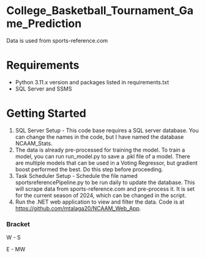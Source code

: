 # College_Basketball_Tournament_Game_Prediction



Data is used from sports-reference.com

# Requirements
- Python 3.11.x version and packages listed in requirements.txt
- SQL Server and SSMS

# Getting Started
1. SQL Server Setup - This code base requires a SQL server database. You can change the names in the code, but I have named the database NCAAM_Stats.
2. The data is already pre-processed for training the model. To train a model, you can run run_model.py to save a .pkl file of a model. There are multiple models that can be used in a Voting Regressor, but gradient boost performed the best. Do this step before proceeding.
3. Task Scheduler Setup - Schedule the file named sportsreferencePipeline.py to be run daily to update the database. This will scrape data from sports-reference.com and pre-process it. It is set for the current season of 2024, which can be changed in the script.
4. Run the .NET web application to view and filter the data. Code is at https://github.com/mtalaga20/NCAAM_Web_App.


### Bracket
W      -      S

E      -      MW
